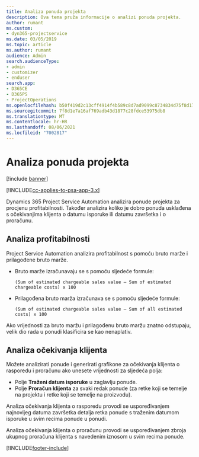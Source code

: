 ```yaml
---
title: Analiza ponuda projekta
description: Ova tema pruža informacije o analizi ponuda projekta.
author: rumant
ms.custom:
- dyn365-projectservice
ms.date: 03/05/2019
ms.topic: article
ms.author: rumant
audience: Admin
search.audienceType:
- admin
- customizer
- enduser
search.app:
- D365CE
- D365PS
- ProjectOperations
ms.openlocfilehash: b50f419d2c13cff4914f4b589c8d7ad9099c8734834d75f8d17104d2db40049b
ms.sourcegitcommit: 7f8d1e7a16af769adb43d1877c28fdce53975db8
ms.translationtype: MT
ms.contentlocale: hr-HR
ms.lasthandoff: 08/06/2021
ms.locfileid: "7002817"
---
```

# <a name="analysis-of-project-quotes"></a>Analiza ponuda projekta

[!include [banner](../includes/psa-now-project-operations.md)]

[!INCLUDE[cc-applies-to-psa-app-3.x](../includes/cc-applies-to-psa-app-3x.md)]

Dynamics 365 Project Service Automation analizira ponude projekta za procjenu profitabilnosti. Također analizira koliko je dobro ponuda usklađena s očekivanjima klijenta o datumu isporuke ili datumu završetka i o proračunu.

## <a name="profitability-analysis"></a>Analiza profitabilnosti

Project Service Automation analizira profitabilnost s pomoću bruto marže i prilagođene bruto marže.

- Bruto marže izračunavaju se s pomoću sljedeće formule:

  `
    (Sum of estimated chargeable sales value – Sum of estimated chargeable costs) x 100
  `
- Prilagođena bruto marža izračunava se s pomoću sljedeće formule:

  `
    (Sum of estimated chargeable sales value – Sum of all estimated costs) x 100
  `

Ako vrijednosti za bruto maržu i prilagođenu bruto maržu znatno odstupaju, velik dio rada u ponudi klasificira se kao nenaplativ.

## <a name="analysis-of-customer-expectations"></a>Analiza očekivanja klijenta

Možete analizirati ponude i generirati grafikone za očekivanja klijenta o rasporedu i proračunu ako unesete vrijednosti za sljedeća polja:

- Polje **Traženi datum isporuke** u zaglavlju ponude.
- Polje **Proračun klijenta** za svaki redak ponude (za retke koji se temelje na projektu i retke koji se temelje na proizvodu).

Analiza očekivanja klijenta o rasporedu provodi se uspoređivanjem najnovijeg datuma završetka detalja retka ponude s traženim datumom isporuke u svim recima ponude u ponudi.

Analiza očekivanja klijenta o proračunu provodi se uspoređivanjem zbroja ukupnog proračuna klijenta s navedenim iznosom u svim recima ponude.


[!INCLUDE[footer-include](../includes/footer-banner.md)]